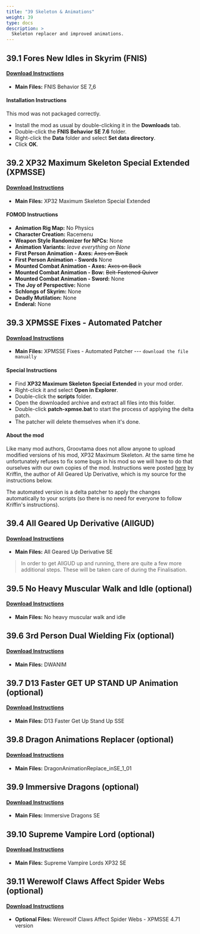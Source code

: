 ```yaml
---
title: "39 Skeleton & Animations"
weight: 39
type: docs
description: >
  Skeleton replacer and improved animations.
---
```


## 39.1 Fores New Idles in Skyrim (FNIS)

#### [Download Instructions](https://www.nexusmods.com/skyrimspecialedition/mods/3038?tab=files)

* **Main Files:** FNIS Behavior SE 7_6

#### Installation Instructions

This mod was not packaged correctly.

* Install the mod as usual by double-clicking it in the **Downloads** tab.
* Double-click the **FNIS Behavior SE 7.6** folder.
* Right-click the **Data** folder and select **Set data directory**.
* Click **OK**.

## 39.2 XP32 Maximum Skeleton Special Extended (XPMSSE)

#### [Download Instructions](https://www.nexusmods.com/skyrimspecialedition/mods/1988?tab=files)

* **Main Files:** XP32 Maximum Skeleton Special Extended

#### FOMOD Instructions

* **Animation Rig Map:** No Physics
* **Character Creation:** Racemenu
* **Weapon Style Randomizer for NPCs:** None
* **Animation Variants:** *leave everything on None*
* **First Person Animation - Axes:** ~~Axes on Back~~
* **First Person Animation - Swords** None
* **Mounted Combat Animation - Axes:** ~~Axes on Back~~
* **Mounted Combat Animation - Bow:** ~~Belt-Fastened Quiver~~
* **Mounted Combat Animation - Sword:** None
* **The Joy of Perspective:** None
* **Schlongs of Skyrim:** None
* **Deadly Mutilation:** None
* **Enderal:** None

## 39.3 XPMSSE Fixes - Automated Patcher

#### [Download Instructions](https://www.nexusmods.com/skyrimspecialedition/mods/26092?tab=files)

- **Main Files:** XPMSSE Fixes - Automated Patcher --- `download the file manually`

#### Special Instructions

- Find **XP32 Maximum Skeleton Special Extended** in your mod order.
- Right-click it and select **Open in Explorer**.
- Double-click the **scripts** folder.
- Open the downloaded archive and extract all files into this folder.
- Double-click **patch-xpmse.bat** to start the process of applying the delta patch.
- The patcher will delete themselves when it's done.

#### About the mod

Like many mod authors, Groovtama does not allow anyone to upload modified versions of his mod, XP32 Maximum Skeleton. At the same time he unfortunately refuses to fix some bugs in his mod so we will have to do that ourselves with our own copies of the mod. Instructions were posted [here](https://www.nexusmods.com/skyrim/articles/52373) by Kriffin, the author of All Geared Up Derivative, which is my source for the instructions below.

The automated version is a delta patcher to apply the changes automatically to your scripts (so there is no need for everyone to follow Kriffin's instructions).

## 39.4 All Geared Up Derivative (AllGUD)

#### [Download Instructions](https://www.nexusmods.com/skyrimspecialedition/mods/28833?tab=files)

* **Main Files:** All Geared Up Derivative SE

> In order to get AllGUD up and running, there are quite a few more additional steps. These will be taken care of during the Finalisation.

## 39.5 No Heavy Muscular Walk and Idle (optional)

#### [Download Instructions](https://www.nexusmods.com/skyrimspecialedition/mods/4746?tab=files)

* **Main Files:** No heavy muscular walk and idle

## 39.6 3rd Person Dual Wielding Fix (optional)

#### [Download Instructions](https://www.nexusmods.com/skyrimspecialedition/mods/2425?tab=files)

* **Main Files:** DWANIM

## 39.7 D13 Faster GET UP STAND UP Animation (optional)

#### [Download Instructions](https://www.nexusmods.com/skyrimspecialedition/mods/5890?tab=files)

* **Main Files:** D13 Faster Get Up Stand Up SSE

## 39.8 Dragon Animations Replacer (optional)

#### [Download Instructions](https://www.nexusmods.com/skyrimspecialedition/mods/2163?tab=files)

* **Main Files:** DragonAnimationReplace_inSE_1_01

## 39.9 Immersive Dragons (optional)

#### [Download Instructions](https://www.nexusmods.com/skyrimspecialedition/mods/18957?tab=files)

* **Main Files:** Immersive Dragons SE

## 39.10 Supreme Vampire Lord (optional)

#### [Download Instructions](https://www.nexusmods.com/skyrimspecialedition/mods/19706?tab=files)

* **Main Files:** Supreme Vampire Lords XP32 SE

## 39.11 Werewolf Claws Affect Spider Webs (optional)

#### [Download Instructions](https://www.nexusmods.com/skyrimspecialedition/mods/11431?tab=files)

* **Optional Files:** Werewolf Claws Affect Spider Webs - XPMSSE 4.71 version